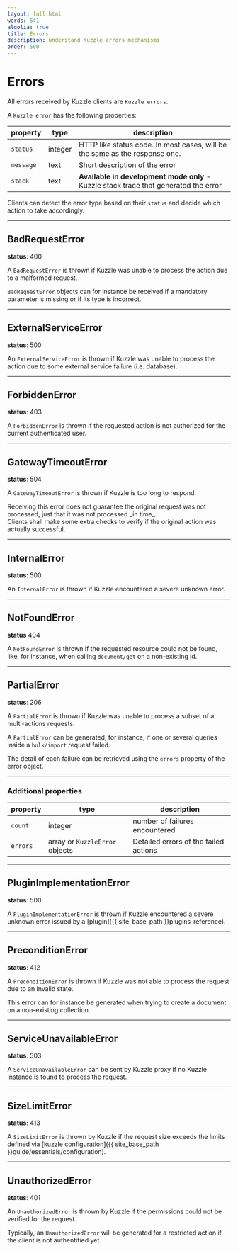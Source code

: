 ```yaml
---
layout: full.html
words: 541
algolia: true
title: Errors
description: understand Kuzzle errors mechanisms
order: 500
---
```


# Errors

All errors received by Kuzzle clients are `Kuzzle errors`.

A `Kuzzle error` has the following properties:

| property | type | description |
| -------- | ---- | ----------- |
| `status` | integer | HTTP like status code. In most cases, will be the same as the response one. |
| `message` | text | Short description of the error |
| `stack` | text | **Available in development mode only** - Kuzzle stack trace that generated the error |

Clients can detect the error type based on their `status` and decide which action to take accordingly.

---

## BadRequestError

**status**: 400

A `BadRequestError` is thrown if Kuzzle was unable to process the action due to a malformed request.

`BadRequestError` objects can for instance be received if a mandatory parameter is missing or if its type is incorrect.

---

## ExternalServiceError

**status**: 500

An `ExternalServiceError` is thrown if Kuzzle was unable to process the action due to some external service failure (i.e. database).

---

## ForbiddenError

**status**: 403

A `ForbiddenError` is thrown if the requested action is not authorized for the current authenticated user.

---

## GatewayTimeoutError

**status**: 504

A `GatewayTimeoutError` is thrown if Kuzzle is too long to respond.

<aside class="warning">
Receiving this error does not guarantee the original request was not processed, just that it was not processed _in time_.<br>
Clients shall make some extra checks to verify if the original action was actually successful.
</aside>

---

## InternalError

**status**: 500

An `InternalError` is thrown if Kuzzle encountered a severe unknown error.

---

## NotFoundError

**status** 404

A `NotFoundError` is thrown if the requested resource could not be found, like, for instance, when calling `document/get` on a non-existing id.

<!---
ParseError: not documented @TODO: remove its current usage by BadRequestError
-->

---

## PartialError

**status**: 206

A `PartialError` is thrown if Kuzzle was unable to process a subset of a multi-actions requests.

A `PartialError` can be generated, for instance, if one or several queries inside a `bulk/import` request failed.

The detail of each failure can be retrieved using the `errors` property of the error object.

---

### Additional properties

| property | type | description |
| -------- | ---- | ----------- |
| `count` | integer | number of failures encountered |
| `errors` | array or `KuzzleError` objects | Detailed errors of the failed actions |

---

## PluginImplementationError

**status**: 500

A `PluginImplementationError` is thrown if Kuzzle encountered a severe unknown error issued by a [plugin]({{ site_base_path }}plugins-reference).

---

## PreconditionError

**status**: 412

A `PreconditionError` is thrown if Kuzzle was not able to process the request due to an invalid state.

This error can for instance be generated when trying to create a document on a non-existing collection.

---

## ServiceUnavailableError

**status**: 503

A `ServiceUnavailableError` can be sent by Kuzzle proxy if no Kuzzle instance is found to process the request.

---

## SizeLimitError

**status**: 413

A `SizeLimitError` is thrown by Kuzzle if the request size exceeds the limits defined via [kuzzle configuration]({{ site_base_path }}guide/essentials/configuration).

---

## UnauthorizedError

**status**: 401

An `UnauthorizedError` is thrown by Kuzzle if the permissions could not be verified for the request.

Typically, an `UnauthorizedError` will be generated for a restricted action if the client is not authentified yet.
